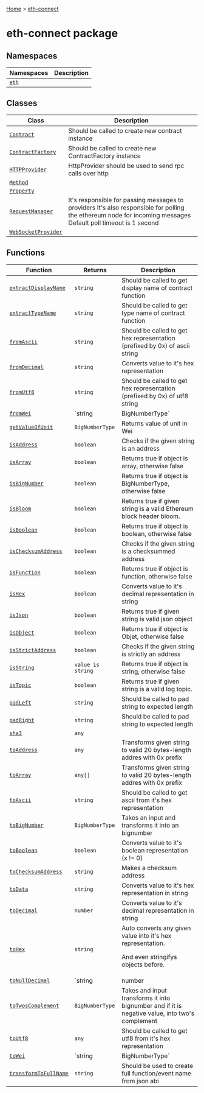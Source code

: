 [Home](./index) &gt; [eth-connect](./eth-connect.md)

# eth-connect package

## Namespaces

|  Namespaces | Description |
|  --- | --- |
|  [`eth`](./eth-connect.eth.md) |  |

## Classes

|  Class | Description |
|  --- | --- |
|  [`Contract`](./eth-connect.contract.md) | Should be called to create new contract instance |
|  [`ContractFactory`](./eth-connect.contractfactory.md) | Should be called to create new ContractFactory instance |
|  [`HTTPProvider`](./eth-connect.httpprovider.md) | HttpProvider should be used to send rpc calls over http |
|  [`Method`](./eth-connect.method.md) |  |
|  [`Property`](./eth-connect.property.md) |  |
|  [`RequestManager`](./eth-connect.requestmanager.md) | It's responsible for passing messages to providers It's also responsible for polling the ethereum node for incoming messages Default poll timeout is 1 second |
|  [`WebSocketProvider`](./eth-connect.websocketprovider.md) |  |

## Functions

|  Function | Returns | Description |
|  --- | --- | --- |
|  [`extractDisplayName`](./eth-connect.extractdisplayname.md) | `string` | Should be called to get display name of contract function |
|  [`extractTypeName`](./eth-connect.extracttypename.md) | `string` | Should be called to get type name of contract function |
|  [`fromAscii`](./eth-connect.fromascii.md) | `string` | Should be called to get hex representation (prefixed by 0x) of ascii string |
|  [`fromDecimal`](./eth-connect.fromdecimal.md) | `string` | Converts value to it's hex representation |
|  [`fromUtf8`](./eth-connect.fromutf8.md) | `string` | Should be called to get hex representation (prefixed by 0x) of utf8 string |
|  [`fromWei`](./eth-connect.fromwei.md) | `string | BigNumberType` | Takes a number of wei and converts it to any other ether unit.<p/>Possible units are: SI Short SI Full Effigy Other - kwei femtoether babbage - mwei picoether lovelace - gwei nanoether shannon nano - -- microether szabo micro - -- milliether finney milli - ether -- -- - kether -- grand - mether - gether - tether |
|  [`getValueOfUnit`](./eth-connect.getvalueofunit.md) | `BigNumberType` | Returns value of unit in Wei |
|  [`isAddress`](./eth-connect.isaddress.md) | `boolean` | Checks if the given string is an address |
|  [`isArray`](./eth-connect.isarray.md) | `boolean` | Returns true if object is array, otherwise false |
|  [`isBigNumber`](./eth-connect.isbignumber.md) | `boolean` | Returns true if object is BigNumberType, otherwise false |
|  [`isBloom`](./eth-connect.isbloom.md) | `boolean` | Returns true if given string is a valid Ethereum block header bloom. |
|  [`isBoolean`](./eth-connect.isboolean.md) | `boolean` | Returns true if object is boolean, otherwise false |
|  [`isChecksumAddress`](./eth-connect.ischecksumaddress.md) | `boolean` | Checks if the given string is a checksummed address |
|  [`isFunction`](./eth-connect.isfunction.md) | `boolean` | Returns true if object is function, otherwise false |
|  [`isHex`](./eth-connect.ishex.md) | `boolean` | Converts value to it's decimal representation in string |
|  [`isJson`](./eth-connect.isjson.md) | `boolean` | Returns true if given string is valid json object |
|  [`isObject`](./eth-connect.isobject.md) | `boolean` | Returns true if object is Objet, otherwise false |
|  [`isStrictAddress`](./eth-connect.isstrictaddress.md) | `boolean` | Checks if the given string is strictly an address |
|  [`isString`](./eth-connect.isstring.md) | `value is string` | Returns true if object is string, otherwise false |
|  [`isTopic`](./eth-connect.istopic.md) | `boolean` | Returns true if given string is a valid log topic. |
|  [`padLeft`](./eth-connect.padleft.md) | `string` | Should be called to pad string to expected length |
|  [`padRight`](./eth-connect.padright.md) | `string` | Should be called to pad string to expected length |
|  [`sha3`](./eth-connect.sha3.md) | `any` |  |
|  [`toAddress`](./eth-connect.toaddress.md) | `any` | Transforms given string to valid 20 bytes-length addres with 0x prefix |
|  [`toArray`](./eth-connect.toarray.md) | `any[]` | Transforms given string to valid 20 bytes-length addres with 0x prefix |
|  [`toAscii`](./eth-connect.toascii.md) | `string` | Should be called to get ascii from it's hex representation |
|  [`toBigNumber`](./eth-connect.tobignumber.md) | `BigNumberType` | Takes an input and transforms it into an bignumber |
|  [`toBoolean`](./eth-connect.toboolean.md) | `boolean` | Converts value to it's boolean representation (x != 0) |
|  [`toChecksumAddress`](./eth-connect.tochecksumaddress.md) | `string` | Makes a checksum address |
|  [`toData`](./eth-connect.todata.md) | `string` | Converts value to it's hex representation in string |
|  [`toDecimal`](./eth-connect.todecimal.md) | `number` | Converts value to it's decimal representation in string |
|  [`toHex`](./eth-connect.tohex.md) | `string` | Auto converts any given value into it's hex representation.<p/>And even stringifys objects before. |
|  [`toNullDecimal`](./eth-connect.tonulldecimal.md) | `string | number | BigNumberType` | Converts value to it's decimal representation in string |
|  [`toTwosComplement`](./eth-connect.totwoscomplement.md) | `BigNumberType` | Takes and input transforms it into bignumber and if it is negative value, into two's complement |
|  [`toUtf8`](./eth-connect.toutf8.md) | `any` | Should be called to get utf8 from it's hex representation |
|  [`toWei`](./eth-connect.towei.md) | `string | BigNumberType` | Takes a number of a unit and converts it to wei.<p/>Possible units are: SI Short SI Full Effigy Other - kwei femtoether babbage - mwei picoether lovelace - gwei nanoether shannon nano - -- microether szabo micro - -- milliether finney milli - ether -- -- - kether -- grand - mether - gether - tether |
|  [`transformToFullName`](./eth-connect.transformtofullname.md) | `string` | Should be used to create full function/event name from json abi |

